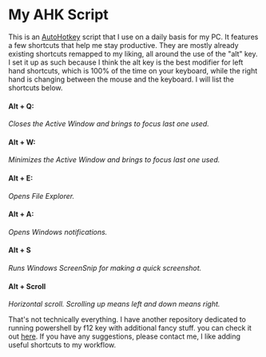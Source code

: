 # My AHK Script
This is an [AutoHotkey](https://www.autohotkey.com/) script that I use on a daily basis for my PC. It features a few shortcuts that help me stay productive. They are mostly already existing shortcuts remapped to my liking, all around the use of the "alt" key. I set it up as such because I think the alt key is the best modifier for left hand shortcuts, which is 100% of the time on your keyboard, while the right hand is changing between the mouse and the keyboard. I will list the shortcuts below.

#### Alt + Q:
*Closes the Active Window and brings to focus last one used.*

#### Alt + W:
*Minimizes the Active Window and brings to focus last one used.*

#### Alt + E:
*Opens File Explorer.*

#### Alt + A:
*Opens Windows notifications.*

#### Alt + S
*Runs Windows ScreenSnip for making a quick screenshot.*

#### Alt + Scroll
*Horizontal scroll. Scrolling up means left and down means right.*

That's not technically everything. I have another repository dedicated to running powershell by f12 key with additional fancy stuff. you can check it out [here](https://github.com/iQuerz/PowerShellAHK). If you have any suggestions, please contact me, I like adding useful shortcuts to my workflow.
